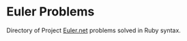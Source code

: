 Euler Problems
==============

Directory of Project [Euler.net] problems solved in Ruby syntax.

[Euler.net]:https://projecteuler.net/problems
